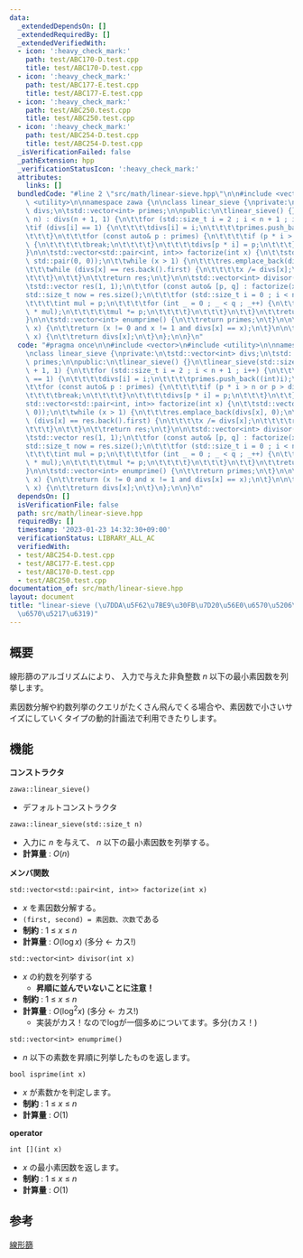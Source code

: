 ```yaml
---
data:
  _extendedDependsOn: []
  _extendedRequiredBy: []
  _extendedVerifiedWith:
  - icon: ':heavy_check_mark:'
    path: test/ABC170-D.test.cpp
    title: test/ABC170-D.test.cpp
  - icon: ':heavy_check_mark:'
    path: test/ABC177-E.test.cpp
    title: test/ABC177-E.test.cpp
  - icon: ':heavy_check_mark:'
    path: test/ABC250.test.cpp
    title: test/ABC250.test.cpp
  - icon: ':heavy_check_mark:'
    path: test/ABC254-D.test.cpp
    title: test/ABC254-D.test.cpp
  _isVerificationFailed: false
  _pathExtension: hpp
  _verificationStatusIcon: ':heavy_check_mark:'
  attributes:
    links: []
  bundledCode: "#line 2 \"src/math/linear-sieve.hpp\"\n\n#include <vector>\n#include\
    \ <utility>\n\nnamespace zawa {\n\nclass linear_sieve {\nprivate:\n\tstd::vector<int>\
    \ divs;\n\tstd::vector<int> primes;\n\npublic:\n\tlinear_sieve() {}\n\tlinear_sieve(std::size_t\
    \ n) : divs(n + 1, 1) {\n\t\tfor (std::size_t i = 2 ; i < n + 1 ; i++) {\n\t\t\
    \tif (divs[i] == 1) {\n\t\t\t\tdivs[i] = i;\n\t\t\t\tprimes.push_back((int)i);\n\
    \t\t\t}\n\t\t\tfor (const auto& p : primes) {\n\t\t\t\tif (p * i > n or p > divs[i])\
    \ {\n\t\t\t\t\tbreak;\n\t\t\t\t}\n\t\t\t\tdivs[p * i] = p;\n\t\t\t}\n\t\t}\n\t\
    }\n\n\tstd::vector<std::pair<int, int>> factorize(int x) {\n\t\tstd::vector res(0,\
    \ std::pair(0, 0));\n\t\twhile (x > 1) {\n\t\t\tres.emplace_back(divs[x], 0);\n\
    \t\t\twhile (divs[x] == res.back().first) {\n\t\t\t\tx /= divs[x];\n\t\t\t\tres.back().second++;\n\
    \t\t\t}\n\t\t}\n\t\treturn res;\n\t}\n\n\tstd::vector<int> divisor(int x) {\n\t\
    \tstd::vector res(1, 1);\n\t\tfor (const auto& [p, q] : factorize(x)) {\n\t\t\t\
    std::size_t now = res.size();\n\t\t\tfor (std::size_t i = 0 ; i < now ; i++) {\n\
    \t\t\t\tint mul = p;\n\t\t\t\tfor (int _ = 0 ; _ < q ; _++) {\n\t\t\t\t\tres.emplace_back(res[i]\
    \ * mul);\n\t\t\t\t\tmul *= p;\n\t\t\t\t}\n\t\t\t}\n\t\t}\n\t\treturn res;\n\t\
    }\n\n\tstd::vector<int> enumprime() {\n\t\treturn primes;\n\t}\n\n\tbool isprime(int\
    \ x) {\n\t\treturn (x != 0 and x != 1 and divs[x] == x);\n\t}\n\n\tint operator[](int\
    \ x) {\n\t\treturn divs[x];\n\t}\n};\n\n}\n"
  code: "#pragma once\n\n#include <vector>\n#include <utility>\n\nnamespace zawa {\n\
    \nclass linear_sieve {\nprivate:\n\tstd::vector<int> divs;\n\tstd::vector<int>\
    \ primes;\n\npublic:\n\tlinear_sieve() {}\n\tlinear_sieve(std::size_t n) : divs(n\
    \ + 1, 1) {\n\t\tfor (std::size_t i = 2 ; i < n + 1 ; i++) {\n\t\t\tif (divs[i]\
    \ == 1) {\n\t\t\t\tdivs[i] = i;\n\t\t\t\tprimes.push_back((int)i);\n\t\t\t}\n\t\
    \t\tfor (const auto& p : primes) {\n\t\t\t\tif (p * i > n or p > divs[i]) {\n\t\
    \t\t\t\tbreak;\n\t\t\t\t}\n\t\t\t\tdivs[p * i] = p;\n\t\t\t}\n\t\t}\n\t}\n\n\t\
    std::vector<std::pair<int, int>> factorize(int x) {\n\t\tstd::vector res(0, std::pair(0,\
    \ 0));\n\t\twhile (x > 1) {\n\t\t\tres.emplace_back(divs[x], 0);\n\t\t\twhile\
    \ (divs[x] == res.back().first) {\n\t\t\t\tx /= divs[x];\n\t\t\t\tres.back().second++;\n\
    \t\t\t}\n\t\t}\n\t\treturn res;\n\t}\n\n\tstd::vector<int> divisor(int x) {\n\t\
    \tstd::vector res(1, 1);\n\t\tfor (const auto& [p, q] : factorize(x)) {\n\t\t\t\
    std::size_t now = res.size();\n\t\t\tfor (std::size_t i = 0 ; i < now ; i++) {\n\
    \t\t\t\tint mul = p;\n\t\t\t\tfor (int _ = 0 ; _ < q ; _++) {\n\t\t\t\t\tres.emplace_back(res[i]\
    \ * mul);\n\t\t\t\t\tmul *= p;\n\t\t\t\t}\n\t\t\t}\n\t\t}\n\t\treturn res;\n\t\
    }\n\n\tstd::vector<int> enumprime() {\n\t\treturn primes;\n\t}\n\n\tbool isprime(int\
    \ x) {\n\t\treturn (x != 0 and x != 1 and divs[x] == x);\n\t}\n\n\tint operator[](int\
    \ x) {\n\t\treturn divs[x];\n\t}\n};\n\n}\n"
  dependsOn: []
  isVerificationFile: false
  path: src/math/linear-sieve.hpp
  requiredBy: []
  timestamp: '2023-01-23 14:32:30+09:00'
  verificationStatus: LIBRARY_ALL_AC
  verifiedWith:
  - test/ABC254-D.test.cpp
  - test/ABC177-E.test.cpp
  - test/ABC170-D.test.cpp
  - test/ABC250.test.cpp
documentation_of: src/math/linear-sieve.hpp
layout: document
title: "linear-sieve (\u7DDA\u5F62\u7BE9\u30FB\u7D20\u56E0\u6570\u5206\u89E3/\u7D04\
  \u6570\u5217\u6319)"
---
```


## 概要

線形篩のアルゴリズムにより、 入力で与えた非負整数 $n$ 以下の最小素因数を列挙します。

素因数分解や約数列挙のクエリがたくさん飛んでくる場合や、素因数で小さいサイズにしていくタイプの動的計画法で利用できたりします。

## 機能

**コンストラクタ**

`zawa::linear_sieve()`
- デフォルトコンストラクタ

`zawa::linear_sieve(std::size_t n)`
- 入力に $n$ を与えて、 $n$ 以下の最小素因数を列挙する。
- **計算量** : $O(n)$

**メンバ関数**

`std::vector<std::pair<int, int>> factorize(int x)`
- $x$ を素因数分解する。
- `(first, second) = 素因数、次数`である
- **制約** : $1\ \le\ x\ \le\ n$
- **計算量** : $O(\log x)$ (多分 <- カス!)

`std::vector<int> divisor(int x)`
- $x$ の約数を列挙する
	- **昇順に並んでいないことに注意！**
- **制約** : $1\ \le\ x\ \le\ n$
- **計算量** : $O(\log^2 x)$ (多分 <- カス!)
	- 実装がカス！なのでlogが一個多めについてます。多分(カス！)

`std::vector<int> enumprime()`
- $n$ 以下の素数を昇順に列挙したものを返します。

`bool isprime(int x)`
- $x$ が素数かを判定します。
- **制約** : $1\ \le\ x\ \le\ n$
- **計算量** : $O(1)$

**operator**

`int [](int x)`
- $x$ の最小素因数を返します。
- **制約** : $1\ \le\ x\ \le\ n$
- **計算量** : $O(1)$


## 参考

[線形篩](https://37zigen.com/linear-sieve/)
